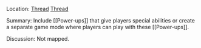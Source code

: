 Location: [Thread](https://discord.com/channels/1092928496474521700/1122013152020803594) [Thread](https://discord.com/channels/1092928496474521700/1141421846579908691)

Summary:
Include [[Power-ups]] that give players special abilities or create a separate game mode where players can play with these [[Power-ups]].

Discussion:
Not mapped.